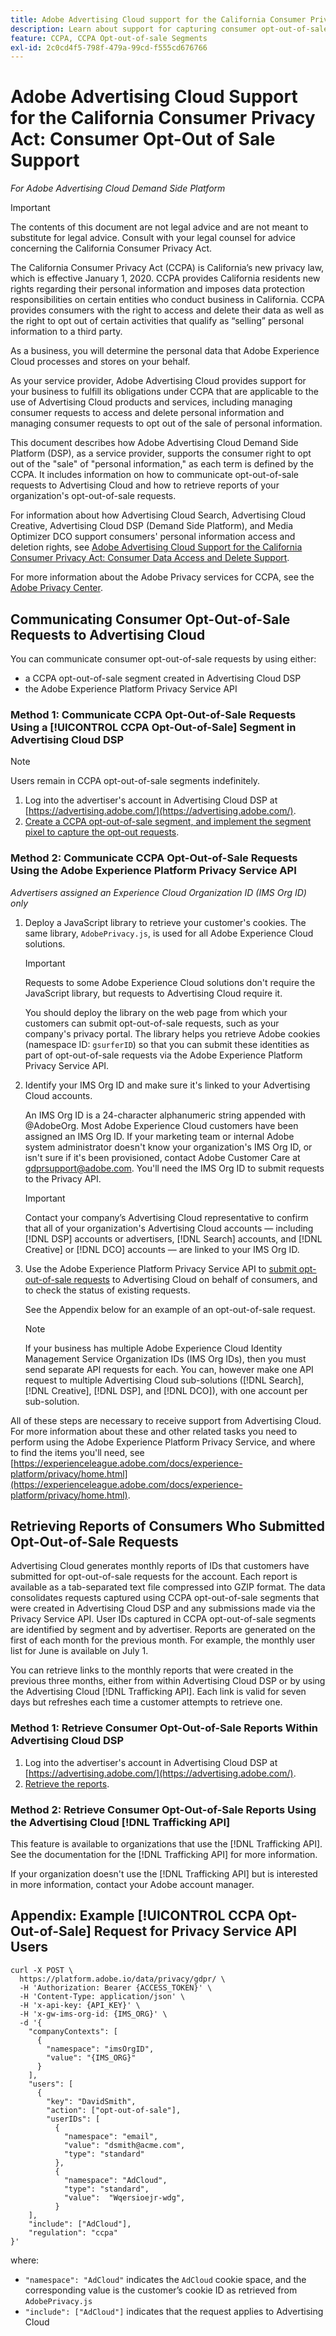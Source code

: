 ```yaml
---
title: Adobe Advertising Cloud support for the California Consumer Privacy Act &#58; Consumer Opt-Out-of-Sale Support
description: Learn about support for capturing consumer opt-out-of-sale requests.
feature: CCPA, CCPA Opt-out-of-sale Segments
exl-id: 2c0cd4f5-798f-479a-99cd-f555cd676766
---
```

# Adobe Advertising Cloud Support for the California Consumer Privacy Act: Consumer Opt-Out of Sale Support

*For Adobe Advertising Cloud Demand Side Platform*

>[!IMPORTANT]
>
>The contents of this document are not legal advice and are not meant to substitute for legal advice. Consult with your legal counsel for advice concerning the California Consumer Privacy Act.

The California Consumer Privacy Act (CCPA) is California’s new privacy law, which is effective January 1, 2020. CCPA provides California residents new rights regarding their personal information and imposes data protection responsibilities on certain entities who conduct business in California. CCPA provides consumers with the right to access and delete their data as well as the right to opt out of certain activities that qualify as “selling” personal information to a third party.

As a business, you will determine the personal data that Adobe Experience Cloud processes and stores on your behalf.

As your service provider, Adobe Advertising Cloud provides support for your business to fulfill its obligations under CCPA that are applicable to the use of Advertising Cloud products and services, including managing consumer requests to access and delete personal information and managing consumer requests to opt out of the sale of personal information.

This document describes how Adobe Advertising Cloud Demand Side Platform (DSP), as a service provider, supports the consumer right to opt out of the "sale" of "personal information," as each term is defined by the CCPA. It includes information on how to communicate opt-out-of-sale requests to Advertising Cloud and how to retrieve reports of your organization's opt-out-of-sale requests.

For information about how Advertising Cloud Search, Advertising Cloud Creative, Advertising Cloud DSP (Demand Side Platform), and Media Optimizer DCO support consumers' personal information access and deletion rights, see [Adobe Advertising Cloud Support for the California Consumer Privacy Act: Consumer Data Access and Delete Support](/help/privacy/ad-cloud-ccpa-access-delete.md).

For more information about the Adobe Privacy services for CCPA, see the [Adobe Privacy Center](https://www.adobe.com/privacy/ccpa.html).

## Communicating Consumer Opt-Out-of-Sale Requests to Advertising Cloud

You can communicate consumer opt-out-of-sale requests by using either:

* a CCPA opt-out-of-sale segment created in Advertising Cloud DSP
* the Adobe Experience Platform Privacy Service API

### Method 1: Communicate CCPA Opt-Out-of-Sale Requests Using a [!UICONTROL CCPA Opt-Out-of-Sale] Segment in Advertising Cloud DSP

>[!NOTE]
>
>Users remain in CCPA opt-out-of-sale segments indefinitely.

1. Log into the advertiser's account in Advertising Cloud DSP at [https://advertising.adobe.com/](https://advertising.adobe.com/).
1. [Create a CCPA opt-out-of-sale segment, and implement the segment pixel to capture the opt-out requests](/help/dsp/audiences/ccpa-opt-out-segment-create.md).

### Method 2: Communicate CCPA Opt-Out-of-Sale Requests Using the Adobe Experience Platform Privacy Service API

*Advertisers assigned an Experience Cloud Organization ID (IMS Org ID) only*

1. Deploy a JavaScript library to retrieve your customer's cookies. The same library, `AdobePrivacy.js`, is used for all Adobe Experience Cloud solutions.

   >[!IMPORTANT]
   >
   >Requests to some Adobe Experience Cloud solutions don't require the JavaScript library, but requests to Advertising Cloud require it.

   You should deploy the library on the web page from which your customers can submit opt-out-of-sale requests, such as your company's privacy portal. The library helps you retrieve Adobe cookies (namespace ID: `gsurferID`) so that you can submit these identities as part of opt-out-of-sale requests via the Adobe Experience Platform Privacy Service API.

1. Identify your IMS Org ID and make sure it's linked to your Advertising Cloud accounts.

   An IMS Org ID is a 24-character alphanumeric string appended with @AdobeOrg. Most Adobe Experience Cloud customers have been assigned an IMS Org ID. If your marketing team or internal Adobe system administrator doesn't know your organization's IMS Org ID, or isn't sure if it's been provisioned, contact Adobe Customer Care at gdprsupport@adobe.com. You'll need the IMS Org ID to submit requests to the Privacy API.

   >[!IMPORTANT]
   >
   >Contact your company’s Advertising Cloud representative to confirm that all of your organization's Advertising Cloud accounts &mdash; including [!DNL DSP] accounts or advertisers, [!DNL Search] accounts, and [!DNL Creative] or [!DNL DCO] accounts &mdash; are linked to your IMS Org ID.

1. Use the Adobe Experience Platform Privacy Service API to [submit opt-out-of-sale requests](https://experienceleague.adobe.com/docs/experience-platform/privacy/api/consent.html) to Advertising Cloud on behalf of consumers, and to check the status of existing requests.

   See the Appendix below for an example of an opt-out-of-sale request.

   >[!NOTE]
   >
   >If your business has multiple Adobe Experience Cloud Identity Management Service Organization IDs (IMS Org IDs), then you must send separate API requests for each. You can, however make one API request to multiple Advertising Cloud sub-solutions ([!DNL Search], [!DNL Creative], [!DNL DSP], and [!DNL DCO]), with one account per sub-solution.

All of these steps are necessary to receive support from Advertising Cloud. For more information about these and other related tasks you need to perform using the Adobe Experience Platform Privacy Service, and where to find the items you'll need, see [https://experienceleague.adobe.com/docs/experience-platform/privacy/home.html](https://experienceleague.adobe.com/docs/experience-platform/privacy/home.html).

## Retrieving Reports of Consumers Who Submitted Opt-Out-of-Sale Requests

Advertising Cloud generates monthly reports of IDs that customers have submitted for opt-out-of-sale requests for the account. Each report is available as a tab-separated text file compressed into GZIP format. The data consolidates requests captured using CCPA opt-out-of-sale segments that were created in Advertising Cloud DSP and any submissions made via the Privacy Service API. User IDs captured in CCPA opt-out-of-sale segments are identified by segment and by advertiser. Reports are generated on the first of each month for the previous month. For example, the monthly user list for June is available on July 1.

You can retrieve links to the monthly reports that were created in the previous three months, either from within Advertising Cloud DSP or by using the Advertising Cloud [!DNL Trafficking API]. Each link is valid for seven days but refreshes each time a customer attempts to retrieve one.

### Method 1: Retrieve Consumer Opt-Out-of-Sale Reports Within Advertising Cloud DSP

1. Log into the advertiser's account in Advertising Cloud DSP at [https://advertising.adobe.com/](https://advertising.adobe.com/).
1. [Retrieve the reports](/help/dsp/audiences/ccpa-opt-out-segment-report-retrieve.md).

### Method 2: Retrieve Consumer Opt-Out-of-Sale Reports Using the Advertising Cloud [!DNL Trafficking API]

This feature is available to organizations that use the [!DNL Trafficking API]. See the documentation for the [!DNL Trafficking API] for more information.

If your organization doesn't use the [!DNL Trafficking API] but is interested in more information, contact your Adobe account manager.

## Appendix: Example [!UICONTROL CCPA Opt-Out-of-Sale] Request for Privacy Service API Users

```
curl -X POST \
  https://platform.adobe.io/data/privacy/gdpr/ \
  -H 'Authorization: Bearer {ACCESS_TOKEN}' \
  -H 'Content-Type: application/json' \
  -H 'x-api-key: {API_KEY}' \
  -H 'x-gw-ims-org-id: {IMS_ORG}' \
  -d '{
    "companyContexts": [
      {
        "namespace": "imsOrgID",
        "value": "{IMS_ORG}"
      }
    ],
    "users": [
      {
        "key": "DavidSmith",
        "action": ["opt-out-of-sale"],
        "userIDs": [
          {
            "namespace": "email",
            "value": "dsmith@acme.com",
            "type": "standard"
          },
          {
            "namespace": "AdCloud",
            "type": "standard",
            "value":  "Wqersioejr-wdg",
          }
    ],
    "include": ["AdCloud"],
    "regulation": "ccpa"
}'
```

where:

* `"namespace": "AdCloud"` indicates the `AdCloud` cookie space, and the corresponding value is the customer’s cookie ID as retrieved from `AdobePrivacy.js`
* `"include": ["AdCloud"]` indicates that the request applies to Advertising Cloud
